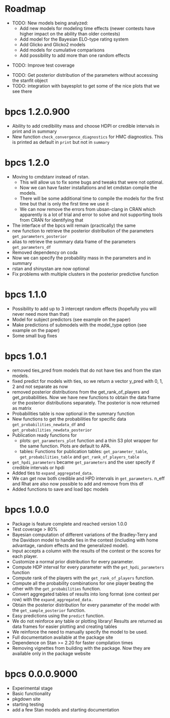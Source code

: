 # Roadmap

* TODO: New models being analyzed:
  - Add new models for modeling time effects (newer contests have higher impact on the ability than older contests)
  - Add model for the Bayesian ELO-type rating system
  - Add Glicko and Glicko2 models
  - Add models for cumulative comparisons
  - Add possibility to add more than one random effects
- TODO: Improve test coverage
* TODO: Get posterior distribution of the parameters without accessing the stanfit object
* TODO: integration with bayesplot to get some of the nice plots that we see there

# bpcs 1.2.0.900

* Ability to add credibility mass and choose HDPI or credible intervals in print and in summary
* New function `check_convergence_diagnostics` for HMC diagnostics. This is printed as default in `print` but not in `summary`

# bpcs 1.2.0

* Moving to cmdstanr instead of rstan. 
  - This will allow us to fix some bugs and tweaks that were not optimal.
  - Now we can have faster installations and let cmdstan compile the models.
  - There will be some additional time to compile the models for the first time but that is only the first time we use it
  - We can now remove the errors from ubsan-clang in CRAN which apparently is a lot of trial and error to solve and not supporting tools from CRAN for identifying that
* The interface of the bpcs will remain (practically) the same
* new function to retrieve the posterior distribution of the parameters `get_parameters_posterior`
* alias to retrieve the summary data frame of the parameters `get_parameters_df`
* Removed dependency on coda
* Now we can specify the probability mass in the parameters and in summary
* rstan and shinystan are now optional
* Fix problems with multiple clusters in the posterior predictive function


# bpcs 1.1.0

* Possibility to add up to 3 intercept random effects (hopefully you will never need more than that)
* Model for subject predictors (see example on the paper)
* Make predictions of submodels with the model_type option (see example on the paper)
* Some small bug fixes


# bpcs 1.0.1

* removed ties_pred from models that do not have ties and from the stan models.
* fixed predict for models with ties, so we return a vector y_pred with 0, 1, 2 and not separate as now
* removed posterior distributions from the get_rank_of_players and get_probabilities. Now we have new functions to obtain the data frame or the posterior distributions separately. The posterior is now returned as matrix
* Probabilities table is now optional in the summary function
* New functions to get the probabilities for specific data `get_probabilities_newdata_df` and `get_probabilities_newdata_posterior`
* Publication ready functions for 
  - plots: `get_parameters_plot` function and a thin S3 plot wrapper for the same function. Plots are default to APA.
  - tables: Functions for publication tables: `get_parameter_table`, `get_probabilities_table` and `get_rank_of_players_table`
* `get_hpdi_parameters`  became `get_parameters` and the user specify if credible intervals or hpdi
* Added ties to `expand_aggregated_data`.
* We can get now both credible and HPD intervals in `get_parameters`. n_eff and Rhat are also now possible to add and remove from this df
* Added functions to save and load bpc models

# bpcs 1.0.0

* Package is feature complete and reached version 1.0.0
* Test coverage > 80%
* Bayesian computation of different variations of the Bradley-Terry and the Davidson model to handle ties in the contest (including with home advantage, random effects and the generalized model).
* Input accepts a column with the results of the contest or the scores for each player.
* Customize a normal prior distribution for every parameter.
* Compute HDP interval for every parameter with the `get_hpdi_parameters` function
* Compute rank of the players with the `get_rank_of_players` function.
* Compute all the probability combinations for one player beating the other with the `get_probabilities` function.
* Convert aggregated tables of results into long format (one contest per row) with the `expand_aggregated_data.`
* Obtain the posterior distribution for every parameter of the model with the `get_sample_posterior` function.
* Easy predictions using the `predict` function.
* We do not reinforce any table or plotting library! Results are returned as data frames for easier plotting and creating tables
* We reinforce the need to manually specify the model to be used.
* Full documentation available at the package site
* Dependence on Stan >= 2.20 for faster compilation times
* Removing vignettes from building with the package. Now they are available only in the package website

# bpcs 0.0.0.9000

* Experimental stage
* Basic functionality
* pkgdown site
* starting testing
* add a few Stan models and starting documentation

